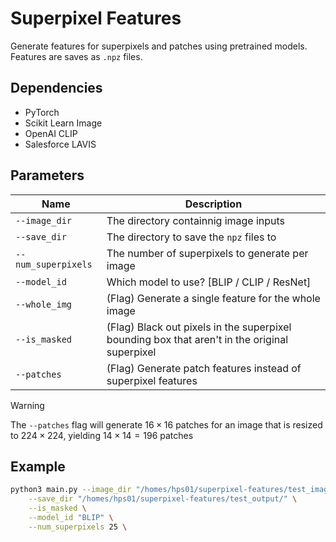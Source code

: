 # Superpixel Features

Generate features for superpixels and patches using pretrained models. Features are saves as `.npz` files.

## Dependencies

- PyTorch
- Scikit Learn Image
- OpenAI CLIP
- Salesforce LAVIS

## Parameters
| Name | Description |
|--|--|
| `--image_dir` | The directory containnig image inputs |
| `--save_dir` | The directory to save the `npz` files to |
| `--num_superpixels` | The number of superpixels to generate per image |
| `--model_id` | Which model to use? [BLIP / CLIP / ResNet] |
| `--whole_img` | (Flag) Generate a single feature for the whole image |
| `--is_masked` | (Flag) Black out pixels in the superpixel bounding box that aren't in the original superpixel |
| `--patches` | (Flag) Generate patch features instead of superpixel features |

> [!WARNING]
> The `--patches` flag will generate $16 \times 16$ patches for an image that is resized to $224 \times 224$, yielding $14 \times 14 = 196$ patches

## Example

```bash
python3 main.py --image_dir "/homes/hps01/superpixel-features/test_images" \
    --save_dir "/homes/hps01/superpixel-features/test_output/" \
    --is_masked \
    --model_id "BLIP" \
    --num_superpixels 25 \
```
